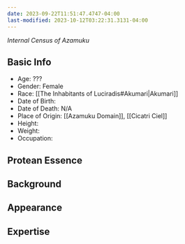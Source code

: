 ```yaml
---
date: 2023-09-22T11:51:47.4747-04:00
last-modified: 2023-10-12T03:22:31.3131-04:00
---
```

*Internal Census of Azamuku*
## Basic Info
- Age: ???
- Gender: Female
- Race: [[The Inhabitants of Luciradis#Akumari|Akumari]]
- Date of Birth: 
- Date of Death: N/A
- Place of Origin: [[Azamuku Domain]], [[Cicatri Ciel]]
- Height: 
- Weight:
- Occupation: 

## Protean Essence

## Background

## Appearance

## Expertise
